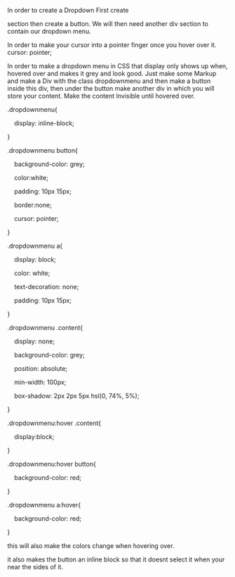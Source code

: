 
In order to create a Dropdown First create <div> section then create a button. We will then need another div section to  contain our dropdown menu.


In order to make your cursor into a pointer finger once you hover over it. 
    cursor: pointer; 



In order to make a dropdown menu in CSS that display only shows up when, hovered over and makes it grey and look good. Just make some Markup and make a Div  with the class dropdownmenu and then make  a button inside this div, then under the  button make another div in which you will store your content. Make the content Invisible until hovered over.

.dropdownmenu{

    display: inline-block;

}

.dropdownmenu button{

    background-color: grey;

    color:white;

    padding: 10px 15px;

    border:none;

    cursor: pointer;

}

  
  

.dropdownmenu a{

    display: block;

    color: white;

    text-decoration: none;

    padding: 10px 15px;

  

}

  
  
  

.dropdownmenu .content{

    display: none;

    background-color: grey;

    position: absolute;

    min-width: 100px;

    box-shadow: 2px 2px 5px hsl(0, 74%, 5%);

}

  
  

.dropdownmenu:hover .content{

    display:block;

}

.dropdownmenu:hover button{

    background-color: red;

}

  
  

.dropdownmenu a:hover{

    background-color: red;

}

this will also make the colors change when hovering over. 



it also makes the button an inline block so that it doesnt select it when your near the sides of it. 